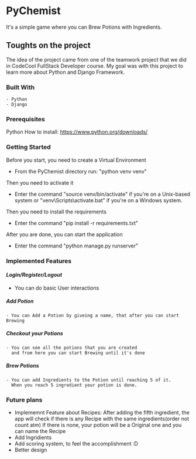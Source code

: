 # **PyChemist**

It's a simple game where you can Brew Potions with Ingredients.

## **Toughts on the project**

The idea of the project came from one of the teamwork project that we did in CodeCool FullStack Developer course.
My goal was with this project to learn more about Python and Django Framework.

### **Built With**

    - Python
    - Django

### **Prerequisites**

  Python
  How to install: https://www.python.org/downloads/


### **Getting Started**

Before you start, you need to create a Virtual Environment
  - From the PyChemist directory run: "python venv venv"
  
Then you need to activate it
  - Enter the command "source venv/bin/activate" if you're on a Unix-based system
    or "venv\Scripts\activate.bat" if you're on a Windows system.
  
Then you need to install the requirements
 -  Enter the command "pip install -r requirements.txt"
 
 After you are done, you can start the application
  - Enter the command "python manage.py runserver"
 

### **Implemented Features**


#### _**Login/Register/Logout**_

  - You can do basic User interactions

##### _**Add Potion**_

    - You can Add a Potion by giveing a name, that after you can start Brewing 

##### _**Checkout your Potions**_

    - You can see all the potions that you are created 
      and from here you can start Brewing until it's done

##### _**Brew Potions**_

    - You can add Ingredients to the Potion until reaching 5 of it.
      When you reach 5 ingredient your potion is done.
      
    
### **Future plans**

  - Implememnt Feature about Recipes:
    After adding the fifth ingredient, the app will check
    if there is any Recipe with the same ingredients(order not count atm)
    If there is none, your potion will be a Original one and you can name the Recipe
  - Add Ingridients
  - Add scoring system, to feel the accomplishment :D
  - Better design
   
